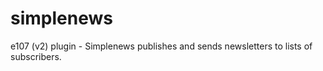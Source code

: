 # simplenews
e107 (v2) plugin - Simplenews publishes and sends newsletters to lists of subscribers.
